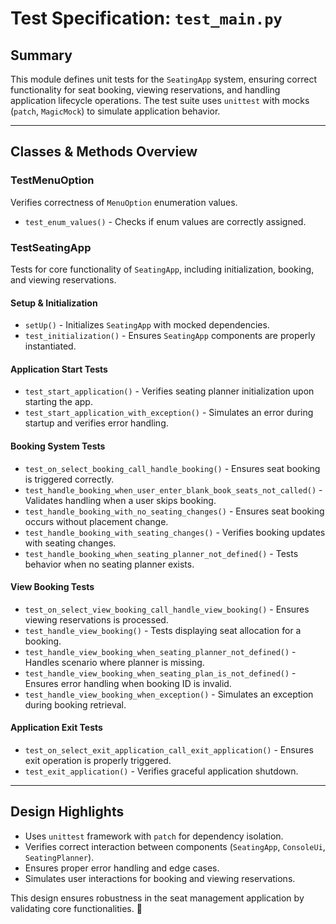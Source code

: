 # Test Specification: `test_main.py`

## Summary
This module defines unit tests for the `SeatingApp` system, ensuring correct functionality for seat booking, viewing reservations, and handling application lifecycle operations. The test suite uses `unittest` with mocks (`patch`, `MagicMock`) to simulate application behavior.

---

## Classes & Methods Overview

### TestMenuOption  
Verifies correctness of `MenuOption` enumeration values.

- `test_enum_values()` - Checks if enum values are correctly assigned.

### TestSeatingApp  
Tests for core functionality of `SeatingApp`, including initialization, booking, and viewing reservations.

#### Setup & Initialization  
- `setUp()` - Initializes `SeatingApp` with mocked dependencies.
- `test_initialization()` - Ensures `SeatingApp` components are properly instantiated.

#### Application Start Tests  
- `test_start_application()` - Verifies seating planner initialization upon starting the app.
- `test_start_application_with_exception()` - Simulates an error during startup and verifies error handling.

#### Booking System Tests  
- `test_on_select_booking_call_handle_booking()` - Ensures seat booking is triggered correctly.
- `test_handle_booking_when_user_enter_blank_book_seats_not_called()` - Validates handling when a user skips booking.
- `test_handle_booking_with_no_seating_changes()` - Ensures seat booking occurs without placement change.
- `test_handle_booking_with_seating_changes()` - Verifies booking updates with seating changes.
- `test_handle_booking_when_seating_planner_not_defined()` - Tests behavior when no seating planner exists.

#### View Booking Tests  
- `test_on_select_view_booking_call_handle_view_booking()` - Ensures viewing reservations is processed.
- `test_handle_view_booking()` - Tests displaying seat allocation for a booking.
- `test_handle_view_booking_when_seating_planner_not_defined()` - Handles scenario where planner is missing.
- `test_handle_view_booking_when_seating_plan_is_not_defined()` - Ensures error handling when booking ID is invalid.
- `test_handle_view_booking_when_exception()` - Simulates an exception during booking retrieval.

#### Application Exit Tests  
- `test_on_select_exit_application_call_exit_application()` - Ensures exit operation is properly triggered.
- `test_exit_application()` - Verifies graceful application shutdown.

---

## Design Highlights
- Uses `unittest` framework with `patch` for dependency isolation.
- Verifies correct interaction between components (`SeatingApp`, `ConsoleUi`, `SeatingPlanner`).
- Ensures proper error handling and edge cases.
- Simulates user interactions for booking and viewing reservations.

This design ensures robustness in the seat management application by validating core functionalities. 🚀
